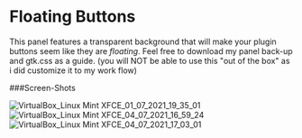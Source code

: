 Floating Buttons
=================

This panel features a transparent background that will make your plugin buttons seem like they are *floating*. Feel free to download my panel back-up and gtk.css as a guide. (you will NOT be able to use this "out of the box" as i did customize it to my work flow) 

###Screen-Shots 

![VirtualBox_Linux Mint XFCE_01_07_2021_19_35_01](https://user-images.githubusercontent.com/86624561/124396773-e9b0f800-dd0b-11eb-9b0d-81a29523dd13.png)
![VirtualBox_Linux Mint XFCE_04_07_2021_16_59_24](https://user-images.githubusercontent.com/86624561/124396777-eddd1580-dd0b-11eb-9c4d-9b74ad1dbbf6.png)
![VirtualBox_Linux Mint XFCE_04_07_2021_17_03_01](https://user-images.githubusercontent.com/86624561/124396778-efa6d900-dd0b-11eb-8078-3eb2ac1a0ed1.png)

